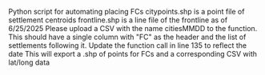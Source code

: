 Python script for automating placing FCs
citypoints.shp is a point file of settlement centroids
frontline.shp is a line file of the frontline as of 6/25/2025
Please upload a CSV with the name citiesMMDD to the function. This should have a single column with "FC" as the header and the list of settlements following it.
Update the function call in line 135 to reflect the date
This will export a .shp of points for FCs and a corresponding CSV with lat/long data
